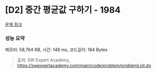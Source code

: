 # [D2] 중간 평균값 구하기 - 1984 

[문제 링크](https://swexpertacademy.com/main/code/problem/problemDetail.do?contestProbId=AV5Pw_-KAdcDFAUq) 

### 성능 요약

메모리: 58,764 KB, 시간: 148 ms, 코드길이: 164 Bytes



> 출처: SW Expert Academy, https://swexpertacademy.com/main/code/problem/problemList.do